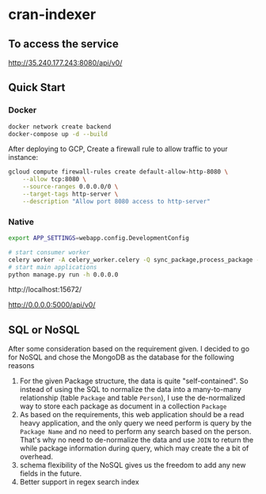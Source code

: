 # cran-indexer


## To access the service

http://35.240.177.243:8080/api/v0/

## Quick Start


### Docker


```sh
docker network create backend
docker-compose up -d --build
```

After deploying to GCP, Create a firewall rule to allow traffic to your instance:


```sh
gcloud compute firewall-rules create default-allow-http-8080 \
    --allow tcp:8080 \
    --source-ranges 0.0.0.0/0 \
    --target-tags http-server \
    --description "Allow port 8080 access to http-server"
```

### Native

```sh
export APP_SETTINGS=webapp.config.DevelopmentConfig

# start consumer worker
celery worker -A celery_worker.celery -Q sync_package,process_package --loglevel=info
# start main applications
python manage.py run -h 0.0.0.0 
```

http://localhost:15672/

http://0.0.0.0:5000/api/v0/

## SQL or NoSQL

After some consideration based on the requirement given. I decided to go for NoSQL and chose the MongoDB as the database for the following reasons

1. For the given Package structure, the data is quite "self-contained". So instead of using the SQL to normalize the data into a many-to-many relationship (table `Package` and table `Person`), I use the de-normalized way to store each package as document in a collection `Package`
2. As based on the requirements, this web application should be a read heavy application, and the only query we need perform is query by the `Package Name` and no need to perform any search based on the person. That's why no need to de-normalize the data and use `JOIN` to return the while package information during query, which may create the a bit of overhead.
3. schema flexibility of the NoSQL gives us the freedom to add any new fields in the future.
4. Better support in regex search index